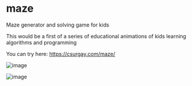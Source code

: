 # maze
Maze generator and solving game for kids

This would be a first of a series of educational animations of kids learning algorithms and programming

You can try here: https://csurgay.com/maze/

![image](https://github.com/csurgay/maze/assets/6297098/b2137717-9291-4745-b521-6adc3843022f)

![image](https://github.com/csurgay/maze/assets/6297098/fa02b1e7-0a3e-4785-b9b7-b54e22e80711)
